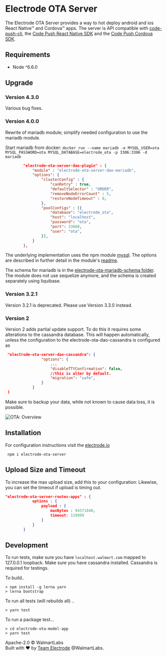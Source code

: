 # Electrode OTA Server

The Electrode OTA Server provides a way to hot deploy android and ios React Native&#8482; and Cordova&#8482; apps. The server
is API compatible with [code-push-cli](https://microsoft.github.io/code-push/docs/cli.html), the
[Code Push React Native SDK](https://microsoft.github.io/code-push/docs/react-native.html) and the [Code Push Cordova SDK](https://microsoft.github.io/code-push/docs/cordova.html).

## Requirements

*   Node ^6.6.0

## Upgrade

### Version 4.3.0

Various bug fixes.

### Version 4.0.0

Rewrite of mariadb module; simplify needed configuration to use the mariadb module.

Start mariadb from docker: `docker run --name mariadb -e MYSQL_USER=ota MYSQL_PASSWORD=ota MYSQL_DATABASE=electrode_ota -p 3306:3306 -d mariadb`

```json
        "electrode-ota-server-dao-plugin" : {
            "module" : "electrode-ota-server-dao-mariadb",
            "options": {
                "clusterConfig" : {
                    "canRetry" : true,
                    "defaultSelector" : "ORDER",
                    "removeNodeErrorCount" : 5,
                    "restoreNodeTimeout" : 0,
                },
                "poolConfigs" : [{
                    "database": "electrode_ota",
                    "host": "localhost",
                    "password": "ota",
                    "port": 33060,
                    "user": "ota",
                }],
            }
        },
```

The underlying implementation uses the npm module [mysql](https://www.npmjs.com/package/mysql). The options are described in further detail in the module's [readme](./electrode-ota-server-dao-mariadb/README.md).

The schema for mariadb is in the [electrode-ota-mariadb-schema folder](./electrode-ota-mariadb-schema/README.md). The module does not use sequelize anymore, and the schema is created separately using liquibase.

### Version 3.2.1

Version 3.2.1 is deprecated. Please use Version 3.3.0 instead.

### Version 2

Version 2 adds partial update support. To do this it requires some alterations to the cassandra database. This
will happen automatically, unless the configuration to the electrode-ota-dao-cassandra is configured as

```json
 "electrode-ota-server-dao-cassandra": {
                "options": {
                    ...
                    "disableTTYConfirmation": false,
                    //this is alter by default.
                    "migration": "safe",
                }
            }
 }
```

Make sure to backup your data, while not known to cause data loss, it is possible.

![OTA: Overview](./docs/img/OV1.png)

## Installation

For configuration instructions visit the [electrode.io](http://www.electrode.io/docs/electrode_react_native_over_the_air_electron.html)

```
 npm i electrode-ota-server
```

## Upload Size and Timeout

To increase the max upload size, add this to your configuration:
Likewise, you can set the timeout if upload is timing out.

```json
"electrode-ota-server-routes-apps" : {
            options : {
                payload : {
                    maxBytes : 94371840,
                    timeout: 119999
                }
            }
        }
```

## Development

To run tests, make sure you have `localhost.walmart.com` mapped to 127.0.0.1 loopback.
Make sure you have cassandra installed. Cassandra is required for testings.

To build..

```
> npm install -g lerna yarn
> lerna bootstrap
```

To run all tests (will rebuilds all) ..

```
> yarn test
```

To run a package test...

```
> cd electrode-ota-model-app
> yarn test
```

Apache-2.0 © WalmartLabs
<br>
Built with :heart: by [Team Electrode](https://github.com/orgs/electrode-io/people) @WalmartLabs.
